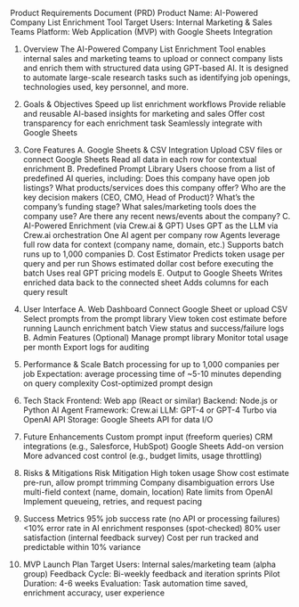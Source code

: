 Product Requirements Document (PRD)
Product Name: AI-Powered Company List Enrichment Tool
Target Users: Internal Marketing & Sales Teams
Platform: Web Application (MVP) with Google Sheets Integration

1. Overview
The AI-Powered Company List Enrichment Tool enables internal sales and marketing teams to upload or connect company lists and enrich them with structured data using GPT-based AI. It is designed to automate large-scale research tasks such as identifying job openings, technologies used, key personnel, and more.

2. Goals & Objectives
Speed up list enrichment workflows
Provide reliable and reusable AI-based insights for marketing and sales
Offer cost transparency for each enrichment task
Seamlessly integrate with Google Sheets

3. Core Features
A. Google Sheets & CSV Integration
Upload CSV files or connect Google Sheets
Read all data in each row for contextual enrichment
B. Predefined Prompt Library
Users choose from a list of predefined AI queries, including:
Does this company have open job listings?
What products/services does this company offer?
Who are the key decision makers (CEO, CMO, Head of Product)?
What’s the company’s funding stage?
What sales/marketing tools does the company use?
Are there any recent news/events about the company?
C. AI-Powered Enrichment (via Crew.ai & GPT)
Uses GPT as the LLM via Crew.ai orchestration
One AI agent per company row
Agents leverage full row data for context (company name, domain, etc.)
Supports batch runs up to 1,000 companies
D. Cost Estimator
Predicts token usage per query and per run
Shows estimated dollar cost before executing the batch
Uses real GPT pricing models
E. Output to Google Sheets
Writes enriched data back to the connected sheet
Adds columns for each query result

4. User Interface
A. Web Dashboard
Connect Google Sheet or upload CSV
Select prompts from the prompt library
View token cost estimate before running
Launch enrichment batch
View status and success/failure logs
B. Admin Features (Optional)
Manage prompt library
Monitor total usage per month
Export logs for auditing

5. Performance & Scale
Batch processing for up to 1,000 companies per job
Expectation: average processing time of ~5-10 minutes depending on query complexity
Cost-optimized prompt design

6. Tech Stack
Frontend: Web app (React or similar)
Backend: Node.js or Python
AI Agent Framework: Crew.ai
LLM: GPT-4 or GPT-4 Turbo via OpenAI API
Storage: Google Sheets API for data I/O

7. Future Enhancements
Custom prompt input (freeform queries)
CRM integrations (e.g., Salesforce, HubSpot)
Google Sheets Add-on version
More advanced cost control (e.g., budget limits, usage throttling)

8. Risks & Mitigations
Risk
Mitigation
High token usage
Show cost estimate pre-run, allow prompt trimming
Company disambiguation errors
Use multi-field context (name, domain, location)
Rate limits from OpenAI
Implement queueing, retries, and request pacing


9. Success Metrics
95% job success rate (no API or processing failures)
<10% error rate in AI enrichment responses (spot-checked)
80% user satisfaction (internal feedback survey)
Cost per run tracked and predictable within 10% variance

10. MVP Launch Plan
Target Users: Internal sales/marketing team (alpha group)
Feedback Cycle: Bi-weekly feedback and iteration sprints
Pilot Duration: 4-6 weeks
Evaluation: Task automation time saved, enrichment accuracy, user experience

